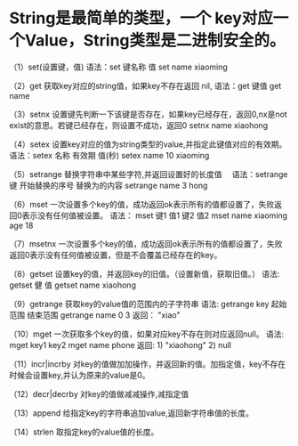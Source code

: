 # String是最简单的类型，一个 key对应一个Value，String类型是二进制安全的。
（1）set(设置键，值)
    语法：set  键名称  值
         set name xiaoming

（2）get  获取key对应的string值，如果key不存在返回 nil,
    语法：get 键值
         get name

（3）setnx 设置键先判断一下该键是否存在，如果key已经存在，返回0,nx是not exist的意思。若键已经存在，则设置不成功，返回0
         setnx name xiaohong

（4）setex 设置key对应的值为string类型的value,并指定此键值对应的有效期。
    语法：setex 名称 有效期  值(秒)
         setex name 10 xiaoming

（5）setrange  替换字符串中某些字符,并返回设置好的长度值　
    语法：setrange    键       开始替换的序号   替换为的内容
         setrange    name     3             hong

（6）mset  一次设置多个key的值，成功返回ok表示所有的值都设置了，失败返回0表示没有任何值被设置。
    语法： mset 键1   值1       键2    值2
          mset name  xiaoming age     18

（7）msetnx
    一次设置多个key的值，成功返回ok表示所有的值都设置了，失败返回0表示没有任何值被设置，但是不会覆盖已经存在的key。

（8）getset  设置key的值，并返回key的旧值。（设置新值，获取旧值。）
    语法:  getset 健   值
          getset name xiaohong


（9）getrange  获取key的value值的范围内的子字符串
    语法:  getrange key 起始范围  结束范围
          getrange name 0 3
          返回：
              "xiao"

（10）mget  一次获取多个key的值，如果对应key不存在则对应返回null。
     语法: mget key1 key2
          mget name phone
          返回:
              1)  "xiaohong"
              2)   null

（11）incr|incrby
    对key的值做加加操作，并返回新的值。加指定值，key不存在时候会设置key,并认为原来的value是0。

（12）decr|decrby
    对key的值做减减操作,减指定值

（13）append
    给指定key的字符串追加value,返回新字符串值的长度。

（14）strlen
    取指定key的value值的长度。